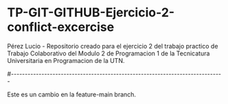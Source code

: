 # TP-GIT-GITHUB-Ejercicio-2-conflict-excercise
Pérez Lucio - Repositorio creado para el ejercicio 2 del trabajo practico de Trabajo Colaborativo del Modulo 2 de Programacion 1 de la Tecnicatura Universitaria en Programacion de la UTN.

#-----------------------------------------------------------------------------

Este es un cambio en la feature-main branch.

